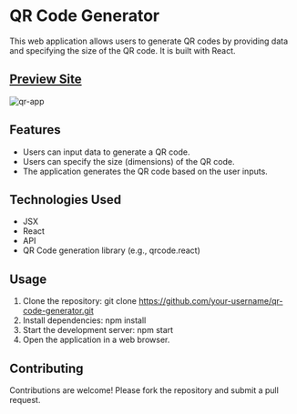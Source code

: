 # QR Code Generator 

This web application allows users to generate QR codes by providing data and specifying the size of the QR code. It is built with React.


## [Preview Site](https://harivignesh-33.github.io/qr_code/)
![qr-app](https://github.com/Harivignesh-33/Qr-code-Generator/assets/131459225/651f7cee-0320-4eaa-b8af-587fd1ff31d1) 
## 



## Features

- Users can input data to generate a QR code.
- Users can specify the size (dimensions) of the QR code.
- The application generates the QR code based on the user inputs.

## Technologies Used

- JSX
- React
- API
- QR Code generation library (e.g., qrcode.react)

## Usage

1. Clone the repository: git clone https://github.com/your-username/qr-code-generator.git
2. Install dependencies: npm install
3. Start the development server: npm start
4. Open the application in a web browser.

## Contributing

Contributions are welcome! Please fork the repository and submit a pull request.
